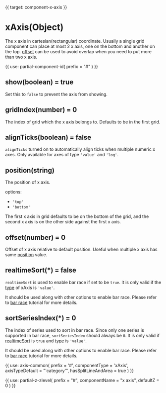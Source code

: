 
{{ target: component-x-axis }}

# xAxis(Object)

The x axis in cartesian(rectangular) coordinate. Usually a single grid component can place at most 2 x axis, one on the bottom and another on the top. [offset](~xAxis.offset) can be used to avoid overlap when you need to put more than two x axis.

{{ use: partial-component-id(
    prefix = "#"
) }}

## show(boolean) = true

<ExampleUIControlBoolean default="true" />

Set this to `false` to prevent the axis from showing.

## gridIndex(number) = 0

The index of grid which the x axis belongs to. Defaults to be in the first grid.

## alignTicks(boolean) = false

`alignTicks` turned on to automatically align ticks when multiple numeric x axes. Only available for axes of type `'value'` and `'log'`.

## position(string)

<ExampleUIControlEnum options="top,bottom" default="bottom" />

The position of x axis.

options:
+ `'top'`
+ `'bottom'`

The first x axis in grid defaults to be on the bottom of the grid, and the second x axis is on the other side against the first x axis.

## offset(number) = 0

<ExampleUIControlNumber step="0.5" />

Offset of x axis relative to default position. Useful when multiple x axis has same [position](~xAxis.position) value.

## realtimeSort(*) = false

`realtimeSort` is used to enable bar race if set to be `true`. It is only valid if the [type](~xAxis.type) of xAxis is `'value'`.

It should be used along with other options to enable bar race. Please refer to [bar race](${handbookPath}how-to/chart-types/bar/bar-race) tutorial for more details.

## sortSeriesIndex(*) = 0

The index of series used to sort in bar race. Since only one series is supported in bar race, `sortSeriesIndex` should always be `0`. It is only valid if [realtimeSort](~xAxis.realtimeSort) is `true` and [type](~xAxis.type) is `'value'`.

It should be used along with other options to enable bar race. Please refer to [bar race](${handbookPath}how-to/chart-types/bar/bar-race) tutorial for more details.

{{ use: axis-common(
    prefix = '#',
    componentType = 'xAxis',
    axisTypeDefault = "'category'",
    hasSplitLineAndArea = true
) }}

{{ use: partial-z-zlevel(
    prefix = "#",
    componentName = "x axis",
    defaultZ = 0
) }}

